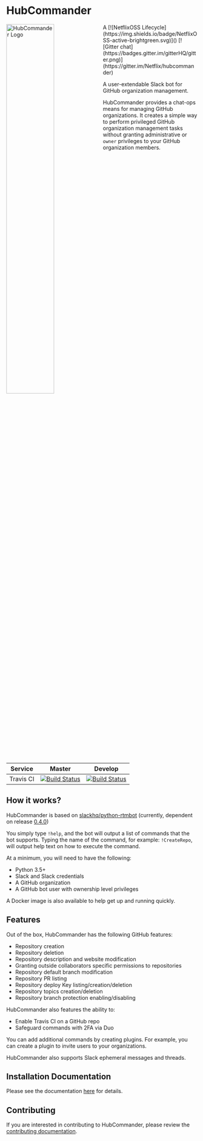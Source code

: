 HubCommander
=====================
<img align="left" src="docs/logos/HC_full_logo.png" alt="HubCommander Logo" width="50%" />
A
[![NetflixOSS Lifecycle](https://img.shields.io/badge/NetflixOSS-active-brightgreen.svg)]()
[![Gitter chat](https://badges.gitter.im/gitterHQ/gitter.png)](https://gitter.im/Netflix/hubcommander)

A user-extendable Slack bot for GitHub organization management.

HubCommander provides a chat-ops means for managing GitHub organizations.
It creates a simple way to perform privileged GitHub organization management tasks without granting
administrative or `owner` privileges to your GitHub organization members.

<br />
<br />

| Service   | Master | Develop |
|:-----------:|:--------:|:---------:|
|Travis CI|[![Build Status](https://travis-ci.org/Netflix/hubcommander.svg?branch=master)](https://travis-ci.org/Netflix/hubcommander)|[![Build Status](https://travis-ci.org/Netflix/hubcommander.svg?branch=develop)](https://travis-ci.org/Netflix/hubcommander)|


How it works?
-------------
HubCommander is based on [slackhq/python-rtmbot](https://github.com/slackhq/python-rtmbot)
(currently, dependent on release [0.4.0](https://github.com/slackhq/python-rtmbot/releases/tag/0.4.0))

You simply type `!help`, and the bot will output a list of commands that the bot supports. Typing
the name of the command, for example: `!CreateRepo`, will output help text on how to execute the command.

At a minimum, you will need to have the following:
* Python 3.5+
* Slack and Slack credentials
* A GitHub organization
* A GitHub bot user with ownership level privileges

A Docker image is also available to help get up and running quickly.

Features
-------------
Out of the box, HubCommander has the following GitHub features:
* Repository creation
* Repository deletion
* Repository description and website modification
* Granting outside collaborators specific permissions to repositories
* Repository default branch modification
* Repository PR listing
* Repository deploy Key listing/creation/deletion
* Repository topics creation/deletion
* Repository branch protection enabling/disabling

HubCommander also features the ability to:
* Enable Travis CI on a GitHub repo
* Safeguard commands with 2FA via Duo

You can add additional commands by creating plugins. For example, you can create a plugin to invite users
to your organizations.

HubCommander also supports Slack ephemeral messages and threads.


Installation Documentation
-----------
Please see the documentation [here](docs/installation.md) for details.


Contributing
---------------
If you are interested in contributing to HubCommander, please review the [contributing documentation](docs/contributing.md).
 
